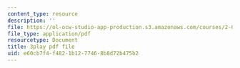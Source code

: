 ```yaml
---
content_type: resource
description: ''
file: https://ol-ocw-studio-app-production.s3.amazonaws.com/courses/2-003sc-engineering-dynamics-fall-2011/e60cb7f4f4821b1277468b8d72b475b2_tm51lwadMOc.pdf
file_type: application/pdf
resourcetype: Document
title: 3play pdf file
uid: e60cb7f4-f482-1b12-7746-8b8d72b475b2
---
```

